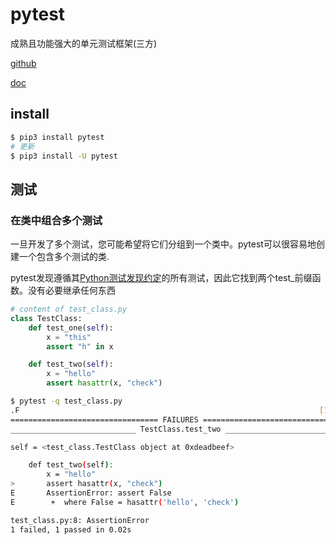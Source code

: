 # pytest
成熟且功能强大的单元测试框架(三方)

[github](https://github.com/pytest-dev/pytest)

[doc](http://pytest.org/en/latest/)

## install
```bash
$ pip3 install pytest
# 更新
$ pip3 install -U pytest
```

## 测试

### 在类中组合多个测试
一旦开发了多个测试，您可能希望将它们分组到一个类中。pytest可以很容易地创建一个包含多个测试的类.

pytest发现遵循其[Python测试发现约定](Python测试发现约定的)的所有测试，因此它找到两个test_前缀函数。没有必要继承任何东西

```python
# content of test_class.py
class TestClass:
    def test_one(self):
        x = "this"
        assert "h" in x

    def test_two(self):
        x = "hello"
        assert hasattr(x, "check")
```
```bash
$ pytest -q test_class.py
.F                                                                   [100%]
================================= FAILURES =================================
____________________________ TestClass.test_two ____________________________

self = <test_class.TestClass object at 0xdeadbeef>

    def test_two(self):
        x = "hello"
>       assert hasattr(x, "check")
E       AssertionError: assert False
E        +  where False = hasattr('hello', 'check')

test_class.py:8: AssertionError
1 failed, 1 passed in 0.02s
```